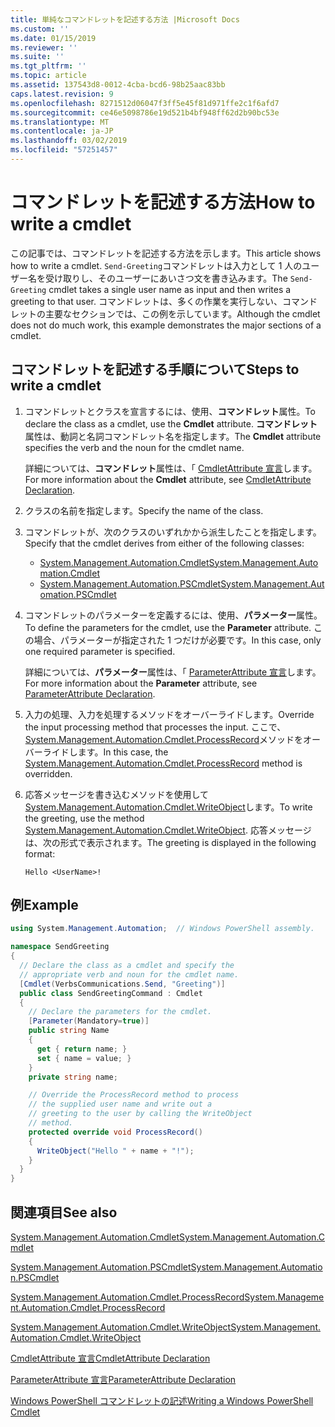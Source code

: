 ```yaml
---
title: 単純なコマンドレットを記述する方法 |Microsoft Docs
ms.custom: ''
ms.date: 01/15/2019
ms.reviewer: ''
ms.suite: ''
ms.tgt_pltfrm: ''
ms.topic: article
ms.assetid: 137543d8-0012-4cba-bcd6-98b25aac83bb
caps.latest.revision: 9
ms.openlocfilehash: 8271512d06047f3ff5e45f81d971ffe2c1f6afd7
ms.sourcegitcommit: ce46e5098786e19d521b4bf948ff62d2b90bc53e
ms.translationtype: MT
ms.contentlocale: ja-JP
ms.lasthandoff: 03/02/2019
ms.locfileid: "57251457"
---
```

# <a name="how-to-write-a-cmdlet"></a><span data-ttu-id="ca755-102">コマンドレットを記述する方法</span><span class="sxs-lookup"><span data-stu-id="ca755-102">How to write a cmdlet</span></span>

<span data-ttu-id="ca755-103">この記事では、コマンドレットを記述する方法を示します。</span><span class="sxs-lookup"><span data-stu-id="ca755-103">This article shows how to write a cmdlet.</span></span> <span data-ttu-id="ca755-104">`Send-Greeting`コマンドレットは入力として 1 人のユーザー名を受け取りし、そのユーザーにあいさつ文を書き込みます。</span><span class="sxs-lookup"><span data-stu-id="ca755-104">The `Send-Greeting` cmdlet takes a single user name as input and then writes a greeting to that user.</span></span> <span data-ttu-id="ca755-105">コマンドレットは、多くの作業を実行しない、コマンドレットの主要なセクションでは、この例を示しています。</span><span class="sxs-lookup"><span data-stu-id="ca755-105">Although the cmdlet does not do much work, this example demonstrates the major sections of a cmdlet.</span></span>

## <a name="steps-to-write-a-cmdlet"></a><span data-ttu-id="ca755-106">コマンドレットを記述する手順について</span><span class="sxs-lookup"><span data-stu-id="ca755-106">Steps to write a cmdlet</span></span>

1. <span data-ttu-id="ca755-107">コマンドレットとクラスを宣言するには、使用、**コマンドレット**属性。</span><span class="sxs-lookup"><span data-stu-id="ca755-107">To declare the class as a cmdlet, use the **Cmdlet** attribute.</span></span> <span data-ttu-id="ca755-108">**コマンドレット**属性は、動詞と名詞コマンドレット名を指定します。</span><span class="sxs-lookup"><span data-stu-id="ca755-108">The **Cmdlet** attribute specifies the verb and the noun for the cmdlet name.</span></span>

   <span data-ttu-id="ca755-109">詳細については、**コマンドレット**属性は、「 [CmdletAttribute 宣言](cmdlet-attribute-declaration.md)します。</span><span class="sxs-lookup"><span data-stu-id="ca755-109">For more information about the **Cmdlet** attribute, see [CmdletAttribute Declaration](cmdlet-attribute-declaration.md).</span></span>

2. <span data-ttu-id="ca755-110">クラスの名前を指定します。</span><span class="sxs-lookup"><span data-stu-id="ca755-110">Specify the name of the class.</span></span>

3. <span data-ttu-id="ca755-111">コマンドレットが、次のクラスのいずれかから派生したことを指定します。</span><span class="sxs-lookup"><span data-stu-id="ca755-111">Specify that the cmdlet derives from either of the following classes:</span></span>

   * [<span data-ttu-id="ca755-112">System.Management.Automation.Cmdlet</span><span class="sxs-lookup"><span data-stu-id="ca755-112">System.Management.Automation.Cmdlet</span></span>](/dotnet/api/System.Management.Automation.Cmdlet)
   * [<span data-ttu-id="ca755-113">System.Management.Automation.PSCmdlet</span><span class="sxs-lookup"><span data-stu-id="ca755-113">System.Management.Automation.PSCmdlet</span></span>](/dotnet/api/System.Management.Automation.PSCmdlet)

4. <span data-ttu-id="ca755-114">コマンドレットのパラメーターを定義するには、使用、**パラメーター**属性。</span><span class="sxs-lookup"><span data-stu-id="ca755-114">To define the parameters for the cmdlet, use the **Parameter** attribute.</span></span> <span data-ttu-id="ca755-115">この場合、パラメーターが指定された 1 つだけが必要です。</span><span class="sxs-lookup"><span data-stu-id="ca755-115">In this case, only one required parameter is specified.</span></span>

   <span data-ttu-id="ca755-116">詳細については、**パラメーター**属性は、「 [ParameterAttribute 宣言](parameter-attribute-declaration.md)します。</span><span class="sxs-lookup"><span data-stu-id="ca755-116">For more information about the **Parameter** attribute, see [ParameterAttribute Declaration](parameter-attribute-declaration.md).</span></span>

5. <span data-ttu-id="ca755-117">入力の処理、入力を処理するメソッドをオーバーライドします。</span><span class="sxs-lookup"><span data-stu-id="ca755-117">Override the input processing method that processes the input.</span></span> <span data-ttu-id="ca755-118">ここで、 [System.Management.Automation.Cmdlet.ProcessRecord](/dotnet/api/System.Management.Automation.Cmdlet.ProcessRecord)メソッドをオーバーライドします。</span><span class="sxs-lookup"><span data-stu-id="ca755-118">In this case, the [System.Management.Automation.Cmdlet.ProcessRecord](/dotnet/api/System.Management.Automation.Cmdlet.ProcessRecord) method is overridden.</span></span>

6. <span data-ttu-id="ca755-119">応答メッセージを書き込むメソッドを使用して[System.Management.Automation.Cmdlet.WriteObject](/dotnet/api/System.Management.Automation.Cmdlet.WriteObject)します。</span><span class="sxs-lookup"><span data-stu-id="ca755-119">To write the greeting, use the method [System.Management.Automation.Cmdlet.WriteObject](/dotnet/api/System.Management.Automation.Cmdlet.WriteObject).</span></span>
   <span data-ttu-id="ca755-120">応答メッセージは、次の形式で表示されます。</span><span class="sxs-lookup"><span data-stu-id="ca755-120">The greeting is displayed in the following format:</span></span>

   ```Output
   Hello <UserName>!
   ```

## <a name="example"></a><span data-ttu-id="ca755-121">例</span><span class="sxs-lookup"><span data-stu-id="ca755-121">Example</span></span>

```csharp
using System.Management.Automation;  // Windows PowerShell assembly.

namespace SendGreeting
{
  // Declare the class as a cmdlet and specify the
  // appropriate verb and noun for the cmdlet name.
  [Cmdlet(VerbsCommunications.Send, "Greeting")]
  public class SendGreetingCommand : Cmdlet
  {
    // Declare the parameters for the cmdlet.
    [Parameter(Mandatory=true)]
    public string Name
    {
      get { return name; }
      set { name = value; }
    }
    private string name;

    // Override the ProcessRecord method to process
    // the supplied user name and write out a
    // greeting to the user by calling the WriteObject
    // method.
    protected override void ProcessRecord()
    {
      WriteObject("Hello " + name + "!");
    }
  }
}
```

## <a name="see-also"></a><span data-ttu-id="ca755-122">関連項目</span><span class="sxs-lookup"><span data-stu-id="ca755-122">See also</span></span>

[<span data-ttu-id="ca755-123">System.Management.Automation.Cmdlet</span><span class="sxs-lookup"><span data-stu-id="ca755-123">System.Management.Automation.Cmdlet</span></span>](/dotnet/api/System.Management.Automation.Cmdlet)

[<span data-ttu-id="ca755-124">System.Management.Automation.PSCmdlet</span><span class="sxs-lookup"><span data-stu-id="ca755-124">System.Management.Automation.PSCmdlet</span></span>](/dotnet/api/System.Management.Automation.PSCmdlet)

[<span data-ttu-id="ca755-125">System.Management.Automation.Cmdlet.ProcessRecord</span><span class="sxs-lookup"><span data-stu-id="ca755-125">System.Management.Automation.Cmdlet.ProcessRecord</span></span>](/dotnet/api/System.Management.Automation.Cmdlet.ProcessRecord)

[<span data-ttu-id="ca755-126">System.Management.Automation.Cmdlet.WriteObject</span><span class="sxs-lookup"><span data-stu-id="ca755-126">System.Management.Automation.Cmdlet.WriteObject</span></span>](/dotnet/api/System.Management.Automation.Cmdlet.WriteObject)

[<span data-ttu-id="ca755-127">CmdletAttribute 宣言</span><span class="sxs-lookup"><span data-stu-id="ca755-127">CmdletAttribute Declaration</span></span>](cmdlet-attribute-declaration.md)

[<span data-ttu-id="ca755-128">ParameterAttribute 宣言</span><span class="sxs-lookup"><span data-stu-id="ca755-128">ParameterAttribute Declaration</span></span>](parameter-attribute-declaration.md)

[<span data-ttu-id="ca755-129">Windows PowerShell コマンドレットの記述</span><span class="sxs-lookup"><span data-stu-id="ca755-129">Writing a Windows PowerShell Cmdlet</span></span>](writing-a-windows-powershell-cmdlet.md)